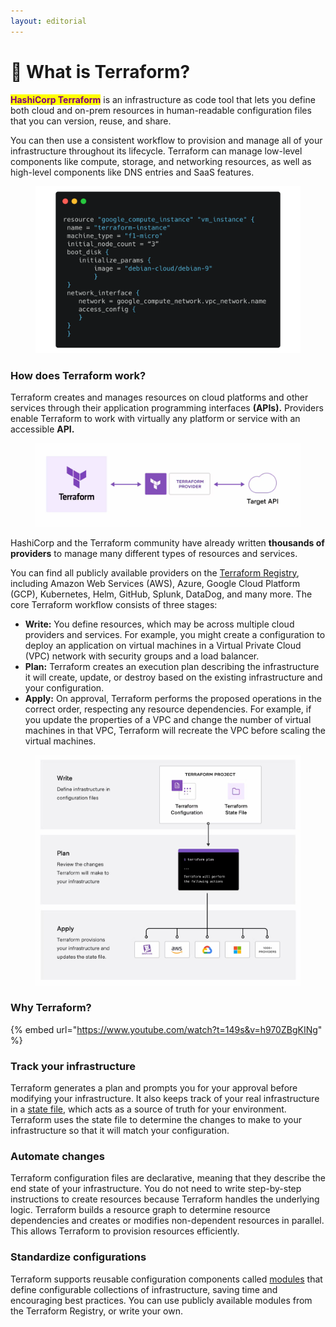 ```yaml
---
layout: editorial
---
```


# 🦠 What is Terraform?

<mark style="color:purple;">**HashiCorp Terraform**</mark> is an infrastructure as code tool that lets you define both cloud and on-prem resources in human-readable configuration files that you can version, reuse, and share.

You can then use a consistent workflow to provision and manage all of your infrastructure throughout its lifecycle. Terraform can manage low-level components like compute, storage, and networking resources, as well as high-level components like DNS entries and SaaS features.

<figure><img src=".gitbook/assets/image (8).png" alt=""><figcaption></figcaption></figure>

### How does Terraform work? <a href="#how-does-terraform-work" id="how-does-terraform-work"></a>

Terraform creates and manages resources on cloud platforms and other services through their application programming interfaces **(APIs).** Providers enable Terraform to work with virtually any platform or service with an accessible **API.**

<figure><img src=".gitbook/assets/image (6) (1).png" alt=""><figcaption></figcaption></figure>

HashiCorp and the Terraform community have already written **thousands of providers** to manage many different types of resources and services.&#x20;

You can find all publicly available providers on the [Terraform Registry](https://registry.terraform.io/), including Amazon Web Services (AWS), Azure, Google Cloud Platform (GCP), Kubernetes, Helm, GitHub, Splunk, DataDog, and many more. The core Terraform workflow consists of three stages:

* **Write:** You define resources, which may be across multiple cloud providers and services. For example, you might create a configuration to deploy an application on virtual machines in a Virtual Private Cloud (VPC) network with security groups and a load balancer.
* **Plan:** Terraform creates an execution plan describing the infrastructure it will create, update, or destroy based on the existing infrastructure and your configuration.
* **Apply:** On approval, Terraform performs the proposed operations in the correct order, respecting any resource dependencies. For example, if you update the properties of a VPC and change the number of virtual machines in that VPC, Terraform will recreate the VPC before scaling the virtual machines.

<figure><img src=".gitbook/assets/image.png" alt=""><figcaption></figcaption></figure>

### Why Terraform? <a href="#why-terraform" id="why-terraform"></a>

{% embed url="https://www.youtube.com/watch?t=149s&v=h970ZBgKINg" %}

### Track your infrastructure <a href="#track-your-infrastructure" id="track-your-infrastructure"></a>

Terraform generates a plan and prompts you for your approval before modifying your infrastructure. It also keeps track of your real infrastructure in a [state file](https://developer.hashicorp.com/terraform/language/state), which acts as a source of truth for your environment. Terraform uses the state file to determine the changes to make to your infrastructure so that it will match your configuration.

### Automate changes <a href="#automate-changes" id="automate-changes"></a>

Terraform configuration files are declarative, meaning that they describe the end state of your infrastructure. You do not need to write step-by-step instructions to create resources because Terraform handles the underlying logic. Terraform builds a resource graph to determine resource dependencies and creates or modifies non-dependent resources in parallel. This allows Terraform to provision resources efficiently.

### Standardize configurations <a href="#standardize-configurations" id="standardize-configurations"></a>

Terraform supports reusable configuration components called [modules](https://developer.hashicorp.com/terraform/language/modules) that define configurable collections of infrastructure, saving time and encouraging best practices. You can use publicly available modules from the Terraform Registry, or write your own.
